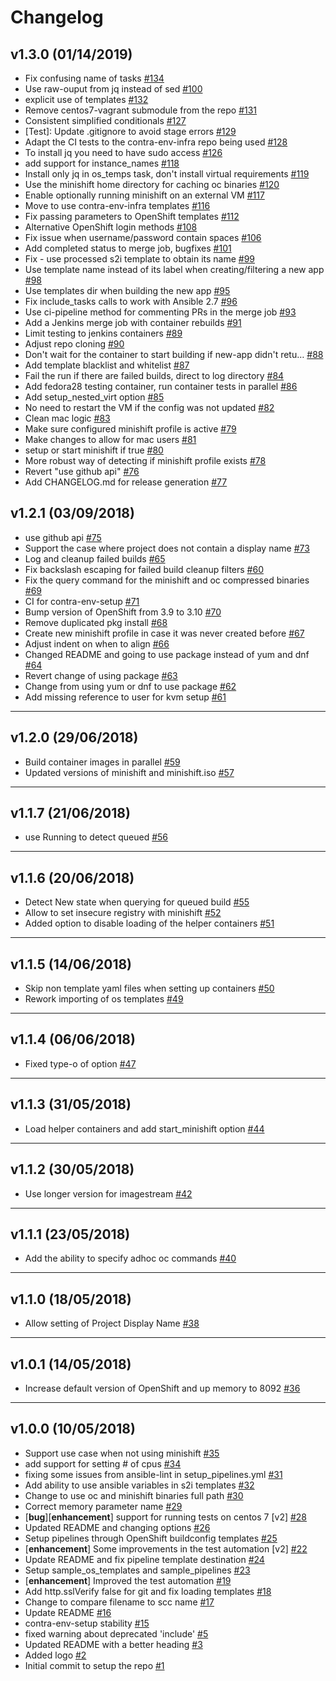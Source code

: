 # Changelog

## v1.3.0 (01/14/2019)
- Fix confusing name of tasks [#134](https://github.com/CentOS-PaaS-SIG/contra-env-setup/pull/134)
- Use raw-ouput from jq instead of sed [#100](https://github.com/CentOS-PaaS-SIG/contra-env-setup/pull/100)
- explicit use of templates [#132](https://github.com/CentOS-PaaS-SIG/contra-env-setup/pull/132)
- Remove centos7-vagrant submodule from the repo [#131](https://github.com/CentOS-PaaS-SIG/contra-env-setup/pull/131)
- Consistent simplified conditionals [#127](https://github.com/CentOS-PaaS-SIG/contra-env-setup/pull/127)
- [Test]: Update .gitignore to avoid stage errors [#129](https://github.com/CentOS-PaaS-SIG/contra-env-setup/pull/129)
- Adapt the CI tests to the contra-env-infra repo being used [#128](https://github.com/CentOS-PaaS-SIG/contra-env-setup/pull/128)
- To install jq you need to have sudo access [#126](https://github.com/CentOS-PaaS-SIG/contra-env-setup/pull/126)
- add support for instance_names [#118](https://github.com/CentOS-PaaS-SIG/contra-env-setup/pull/118)
- Install only jq in os_temps task, don't install virtual requirements [#119](https://github.com/CentOS-PaaS-SIG/contra-env-setup/pull/119)
- Use the minishift home directory for caching oc binaries [#120](https://github.com/CentOS-PaaS-SIG/contra-env-setup/pull/120)
- Enable optionally running minishift on an external VM [#117](https://github.com/CentOS-PaaS-SIG/contra-env-setup/pull/117)
- Move to use contra-env-infra templates [#116](https://github.com/CentOS-PaaS-SIG/contra-env-setup/pull/116)
- Fix passing parameters to OpenShift templates [#112](https://github.com/CentOS-PaaS-SIG/contra-env-setup/pull/112)
- Alternative OpenShift login methods [#108](https://github.com/CentOS-PaaS-SIG/contra-env-setup/pull/108)
- Fix issue when username/password contain spaces [#106](https://github.com/CentOS-PaaS-SIG/contra-env-setup/pull/106)
- Add completed status to merge job, bugfixes [#101](https://github.com/CentOS-PaaS-SIG/contra-env-setup/pull/101)
- Fix - use processed s2i template to obtain its name [#99](https://github.com/CentOS-PaaS-SIG/contra-env-setup/pull/99)
- Use template name instead of its label when creating/filtering a new app [#98](https://github.com/CentOS-PaaS-SIG/contra-env-setup/pull/98)
- Use templates dir when building the new app [#95](https://github.com/CentOS-PaaS-SIG/contra-env-setup/pull/95)
- Fix include_tasks calls to work with Ansible 2.7 [#96](https://github.com/CentOS-PaaS-SIG/contra-env-setup/pull/96)
- Use ci-pipeline method for commenting PRs in the merge job [#93](https://github.com/CentOS-PaaS-SIG/contra-env-setup/pull/93)
- Add a Jenkins merge job with container rebuilds [#91](https://github.com/CentOS-PaaS-SIG/contra-env-setup/pull/91)
- Limit testing to jenkins containers [#89](https://github.com/CentOS-PaaS-SIG/contra-env-setup/pull/89)
- Adjust repo cloning [#90](https://github.com/CentOS-PaaS-SIG/contra-env-setup/pull/90)
- Don't wait for the container to start building if new-app didn't retu… [#88](https://github.com/CentOS-PaaS-SIG/contra-env-setup/pull/88)
- Add template blacklist and whitelist [#87](https://github.com/CentOS-PaaS-SIG/contra-env-setup/pull/87)
- Fail the run if there are failed builds, direct to log directory [#84](https://github.com/CentOS-PaaS-SIG/contra-env-setup/pull/84)
- Add fedora28 testing container, run container tests in parallel [#86](https://github.com/CentOS-PaaS-SIG/contra-env-setup/pull/86)
- Add setup_nested_virt option [#85](https://github.com/CentOS-PaaS-SIG/contra-env-setup/pull/85)
- No need to restart the VM if the config was not updated [#82](https://github.com/CentOS-PaaS-SIG/contra-env-setup/pull/82)
- Clean mac logic [#83](https://github.com/CentOS-PaaS-SIG/contra-env-setup/pull/83)
- Make sure configured minishift profile is active [#79](https://github.com/CentOS-PaaS-SIG/contra-env-setup/pull/79)
- Make changes to allow for mac users [#81](https://github.com/CentOS-PaaS-SIG/contra-env-setup/pull/81)
- setup or start minishift if true [#80](https://github.com/CentOS-PaaS-SIG/contra-env-setup/pull/80)
- More robust way of detecting if minishift profile exists [#78](https://github.com/CentOS-PaaS-SIG/contra-env-setup/pull/78)
- Revert "use github api" [#76](https://github.com/CentOS-PaaS-SIG/contra-env-setup/pull/76)
- Add CHANGELOG.md for release generation [#77](https://github.com/CentOS-PaaS-SIG/contra-env-setup/pull/77)

## v1.2.1 (03/09/2018)
- use github api [#75](https://github.com/CentOS-PaaS-SIG/contra-env-setup/pull/75)
- Support the case where project does not contain a display name [#73](https://github.com/CentOS-PaaS-SIG/contra-env-setup/pull/73)
- Log and cleanup failed builds [#65](https://github.com/CentOS-PaaS-SIG/contra-env-setup/pull/65)
- Fix backslash escaping for failed build cleanup filters [#60](https://github.com/CentOS-PaaS-SIG/contra-env-setup/pull/60)
- Fix the query command for the minishift and oc compressed binaries [#69](https://github.com/CentOS-PaaS-SIG/contra-env-setup/pull/69)
- CI for contra-env-setup [#71](https://github.com/CentOS-PaaS-SIG/contra-env-setup/pull/71)
- Bump version of OpenShift from 3.9 to 3.10 [#70](https://github.com/CentOS-PaaS-SIG/contra-env-setup/pull/70)
- Remove duplicated pkg install [#68](https://github.com/CentOS-PaaS-SIG/contra-env-setup/pull/68)
- Create new minishift profile in case it was never created before [#67](https://github.com/CentOS-PaaS-SIG/contra-env-setup/pull/67)
- Adjust indent on when to align [#66](https://github.com/CentOS-PaaS-SIG/contra-env-setup/pull/66)
- Changed README and going to use package instead of yum and dnf [#64](https://github.com/CentOS-PaaS-SIG/contra-env-setup/pull/64)
- Revert change of using package [#63](https://github.com/CentOS-PaaS-SIG/contra-env-setup/pull/63)
- Change from using yum or dnf to use package [#62](https://github.com/CentOS-PaaS-SIG/contra-env-setup/pull/62)
- Add missing reference to user for kvm setup [#61](https://github.com/CentOS-PaaS-SIG/contra-env-setup/pull/61)

---

## v1.2.0 (29/06/2018)
- Build container images in parallel [#59](https://github.com/CentOS-PaaS-SIG/contra-env-setup/pull/59)
- Updated versions of minishift and minishift.iso [#57](https://github.com/CentOS-PaaS-SIG/contra-env-setup/pull/57)

---

## v1.1.7 (21/06/2018)
- use Running to detect queued [#56](https://github.com/CentOS-PaaS-SIG/contra-env-setup/pull/56)

---

## v1.1.6 (20/06/2018)
- Detect New state when querying for queued build [#55](https://github.com/CentOS-PaaS-SIG/contra-env-setup/pull/55)
- Allow to set insecure registry with minishift [#52](https://github.com/CentOS-PaaS-SIG/contra-env-setup/pull/52)
- Added option to disable loading of the helper containers [#51](https://github.com/CentOS-PaaS-SIG/contra-env-setup/pull/51)

---

## v1.1.5 (14/06/2018)
- Skip non template yaml files when setting up containers [#50](https://github.com/CentOS-PaaS-SIG/contra-env-setup/pull/50)
-  Rework importing of os templates [#49](https://github.com/CentOS-PaaS-SIG/contra-env-setup/pull/49)

---

## v1.1.4 (06/06/2018)
- Fixed type-o of option [#47](https://github.com/CentOS-PaaS-SIG/contra-env-setup/pull/47)

---

## v1.1.3 (31/05/2018)
- Load helper containers and add start_minishift option [#44](https://github.com/CentOS-PaaS-SIG/contra-env-setup/pull/44)

---

## v1.1.2 (30/05/2018)
- Use longer version for imagestream [#42](https://github.com/CentOS-PaaS-SIG/contra-env-setup/pull/42)

---

## v1.1.1 (23/05/2018)
- Add the ability to specify adhoc oc commands [#40](https://github.com/CentOS-PaaS-SIG/contra-env-setup/pull/40)

---

## v1.1.0 (18/05/2018)
- Allow setting of Project Display Name [#38](https://github.com/CentOS-PaaS-SIG/contra-env-setup/pull/38)

---

## v1.0.1 (14/05/2018)
- Increase default version of OpenShift and up memory to 8092 [#36](https://github.com/CentOS-PaaS-SIG/contra-env-setup/pull/36)

---

## v1.0.0 (10/05/2018)
- Support use case when not using minishift [#35](https://github.com/CentOS-PaaS-SIG/contra-env-setup/pull/35)
- add support for setting # of cpus [#34](https://github.com/CentOS-PaaS-SIG/contra-env-setup/pull/34)
- fixing some issues from ansible-lint in setup_pipelines.yml [#31](https://github.com/CentOS-PaaS-SIG/contra-env-setup/pull/31)
- Add ability to use ansible variables in s2i templates [#32](https://github.com/CentOS-PaaS-SIG/contra-env-setup/pull/32)
-  Change to use oc and minishift binaries full path [#30](https://github.com/CentOS-PaaS-SIG/contra-env-setup/pull/30)
- Correct memory parameter name [#29](https://github.com/CentOS-PaaS-SIG/contra-env-setup/pull/29)
- [**bug**][**enhancement**] support for running tests on centos 7 [v2] [#28](https://github.com/CentOS-PaaS-SIG/contra-env-setup/pull/28)
-  Updated README and changing options [#26](https://github.com/CentOS-PaaS-SIG/contra-env-setup/pull/26)
- Setup pipelines through OpenShift buildconfig templates  [#25](https://github.com/CentOS-PaaS-SIG/contra-env-setup/pull/25)
- [**enhancement**] Some improvements in the test automation [v2] [#22](https://github.com/CentOS-PaaS-SIG/contra-env-setup/pull/22)
-  Update README and fix pipeline template destination [#24](https://github.com/CentOS-PaaS-SIG/contra-env-setup/pull/24)
- Setup sample_os_templates and sample_pipelines [#23](https://github.com/CentOS-PaaS-SIG/contra-env-setup/pull/23)
- [**enhancement**] Improved the test automation [#19](https://github.com/CentOS-PaaS-SIG/contra-env-setup/pull/19)
- Add http.sslVerify false for git and fix loading templates [#18](https://github.com/CentOS-PaaS-SIG/contra-env-setup/pull/18)
- Change to compare filename to scc name [#17](https://github.com/CentOS-PaaS-SIG/contra-env-setup/pull/17)
- Update README [#16](https://github.com/CentOS-PaaS-SIG/contra-env-setup/pull/16)
- contra-env-setup stability [#15](https://github.com/CentOS-PaaS-SIG/contra-env-setup/pull/15)
- fixed warning about deprecated 'include' [#5](https://github.com/CentOS-PaaS-SIG/contra-env-setup/pull/5)
- Updated README with a better heading [#3](https://github.com/CentOS-PaaS-SIG/contra-env-setup/pull/3)
- Added logo [#2](https://github.com/CentOS-PaaS-SIG/contra-env-setup/pull/2)
- Initial commit to setup the repo [#1](https://github.com/CentOS-PaaS-SIG/contra-env-setup/pull/1)
